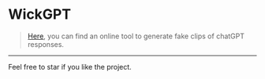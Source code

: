 # WickGPT
> [Here](https://wickgpt.stormyz.xyz), you can find an online tool to generate fake clips of chatGPT responses.
---
Feel free to star if you like the project.